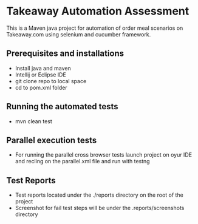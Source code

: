 # Takeaway Automation Assessment
This is a Maven java project for automation of order meal scenarios on Takeaway.com using selenium and cucumber framework.
## Prerequisites and installations
- Install java and maven
- Intellij or Eclipse IDE
- git clone repo to local space
- cd to pom.xml folder
## Running the automated tests
- mvn clean test
## Parallel execution tests
- For running the parallel cross browser tests launch project on oyur IDE and recling on the parallel.xml file and run with testng
## Test Reports
- Test reports located under the ./reports directory on the root of the project
- Screenshot for fail test steps will be under the .reports/screenshots directory
